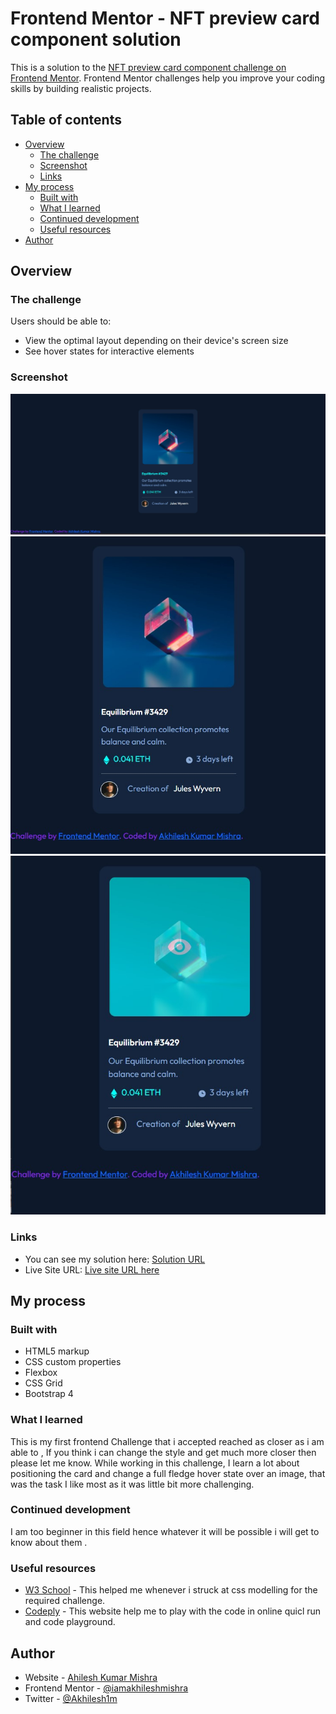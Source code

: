 # Frontend Mentor - NFT preview card component solution

This is a solution to the [NFT preview card component challenge on Frontend Mentor](https://www.frontendmentor.io/challenges/nft-preview-card-component-SbdUL_w0U). Frontend Mentor challenges help you improve your coding skills by building realistic projects. 

## Table of contents

- [Overview](#overview)
  - [The challenge](#the-challenge)
  - [Screenshot](#screenshot)
  - [Links](#links)
- [My process](#my-process)
  - [Built with](#built-with)
  - [What I learned](#what-i-learned)
  - [Continued development](#continued-development)
  - [Useful resources](#useful-resources)
- [Author](#author)


## Overview

### The challenge

Users should be able to:

- View the optimal layout depending on their device's screen size
- See hover states for interactive elements

### Screenshot

![](./Design/Desktop-Version.jpg)
![](./Design/Mobile-version.jpg)
![](./Design/Active-image.jpg)


### Links

- You can see my solution here: [Solution URL](https://www.frontendmentor.io/solutions/nft-preview-card-component-using-card-with-htmlcss-YWHMKXlxx)
- Live Site URL: [Live site URL here](https://frontend-mentor-flax.vercel.app/)

## My process

### Built with

- HTML5 markup
- CSS custom properties
- Flexbox
- CSS Grid
- Bootstrap 4


### What I learned
This is my first frontend Challenge that i accepted reached as closer as i am able to , If you think i can change the style and get much more closer then please let me know.
While working in this challenge, I learn a lot about positioning the card and change a full fledge hover state over an image, that was the task I like most as it was little bit more challenging.


### Continued development

I am too beginner in this field hence whatever it will be possible i will get to know about them .

### Useful resources

- [W3 School](https://www.w3schools.com/) - This helped me whenever i struck at css modelling for the required challenge.
- [Codeply](https://www.codeply.com/) - This website help me to play with the code in online quicl run and code playground.


## Author

- Website - [Ahilesh Kumar Mishra](iamakhileshmishra.github.io)
- Frontend Mentor - [@iamakhileshmishra](https://www.frontendmentor.io/profile/iamakhileshmishra)
- Twitter - [@Akhilesh1m](https://www.twitter.com/akhilesh1m)

